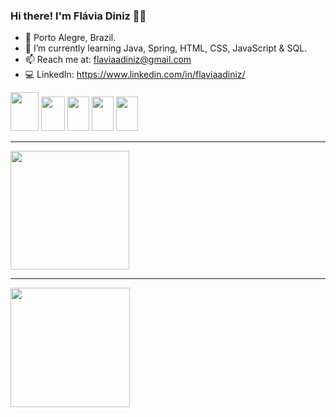 ### Hi there! I'm Flávia Diniz 👩‍💻

- 📍 Porto Alegre, Brazil.
- 🌱 I’m currently learning Java, Spring, HTML, CSS, JavaScript & SQL.
- 📫 Reach me at: flaviaadiniz@gmail.com
- 💻 LinkedIn: https://www.linkedin.com/in/flaviaadiniz/

<div>
<img height="62px" width="45px" src="https://cdn.jsdelivr.net/gh/devicons/devicon/icons/java/java-original-wordmark.svg" />
<img height="55px" width="38px" src="https://cdn.jsdelivr.net/gh/devicons/devicon/icons/spring/spring-original.svg" />       
<img height="55px" width="35px" src="https://cdn.jsdelivr.net/gh/devicons/devicon/icons/html5/html5-original.svg" />        
<img height="55px" width="35px" src="https://cdn.jsdelivr.net/gh/devicons/devicon/icons/css3/css3-original.svg" />
<img height="55px" width="35px" src="https://cdn.jsdelivr.net/gh/devicons/devicon/icons/javascript/javascript-original.svg"/>          
</div>
<hr>

<div>
<a href="github.com/flaviaadiniz">
<img height="190em" src="https://github-readme-stats.vercel.app/api?username=flaviaadiniz&show_icons=true&theme=dracula"/>
<hr>
<img height="191em" src="https://github-readme-stats.vercel.app/api/top-langs/?username=flaviaadiniz&layout=compact&theme=dracula"/>
</div>

